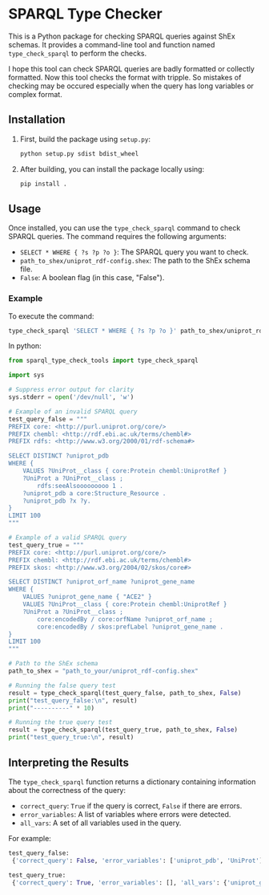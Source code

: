 # SPARQL Type Checker

This is a Python package for checking SPARQL queries against ShEx schemas. It provides a command-line tool and function named `type_check_sparql` to perform the checks.

I hope this tool can check SPARQL queries are badly formatted or collectly formatted.
Now this tool checks the format with tripple. So mistakes of checking may be occured especially when the query has long variables or complex format.



## Installation

1. First, build the package using `setup.py`:

    ```bash
    python setup.py sdist bdist_wheel
    ```

2. After building, you can install the package locally using:

    ```bash
    pip install .
    ```

## Usage

Once installed, you can use the `type_check_sparql` command to check SPARQL queries. The command requires the following arguments:

- `SELECT * WHERE { ?s ?p ?o }`: The SPARQL query you want to check.
- `path_to_shex/uniprot_rdf-config.shex`: The path to the ShEx schema file.
- `False`: A boolean flag (in this case, "False").

### Example

To execute the command:

```bash
type_check_sparql 'SELECT * WHERE { ?s ?p ?o }' path_to_shex/uniprot_rdf-config.shex False
```

In python:

```Python
from sparql_type_check_tools import type_check_sparql

import sys

# Suppress error output for clarity
sys.stderr = open('/dev/null', 'w')

# Example of an invalid SPARQL query
test_query_false = """
PREFIX core: <http://purl.uniprot.org/core/>
PREFIX chembl: <http://rdf.ebi.ac.uk/terms/chembl#>
PREFIX rdfs: <http://www.w3.org/2000/01/rdf-schema#>

SELECT DISTINCT ?uniprot_pdb 
WHERE {
    VALUES ?UniProt__class { core:Protein chembl:UniprotRef }
    ?UniProt a ?UniProt__class ;
        rdfs:seeAlsooooooooo 1 .
    ?uniprot_pdb a core:Structure_Resource .
    ?uniprot_pdb ?x ?y.
}
LIMIT 100
"""

# Example of a valid SPARQL query
test_query_true = """
PREFIX core: <http://purl.uniprot.org/core/>
PREFIX chembl: <http://rdf.ebi.ac.uk/terms/chembl#>
PREFIX skos: <http://www.w3.org/2004/02/skos/core#>

SELECT DISTINCT ?uniprot_orf_name ?uniprot_gene_name
WHERE {
    VALUES ?uniprot_gene_name { "ACE2" }
    VALUES ?UniProt__class { core:Protein chembl:UniprotRef }
    ?UniProt a ?UniProt__class ;
        core:encodedBy / core:orfName ?uniprot_orf_name ;
        core:encodedBy / skos:prefLabel ?uniprot_gene_name .
}
LIMIT 100
"""

# Path to the ShEx schema
path_to_shex = "path_to_your/uniprot_rdf-config.shex"

# Running the false query test
result = type_check_sparql(test_query_false, path_to_shex, False)
print("test_query_false:\n", result)
print("----------" * 10)

# Running the true query test
result = type_check_sparql(test_query_true, path_to_shex, False)
print("test_query_true:\n", result)
```

## Interpreting the Results

The `type_check_sparql` function returns a dictionary containing information about the correctness of the query:

* `correct_query`: `True` if the query is correct, `False` if there are errors.
* `error_variables`: A list of variables where errors were detected.
* `all_vars`: A set of all variables used in the query.

For example:

```python
test_query_false:
 {'correct_query': False, 'error_variables': ['uniprot_pdb', 'UniProt'], 'all_vars': {'y', 'uniprot_pdb', 'UniProt', 'x', 'UniProt__class'}}

test_query_true:
 {'correct_query': True, 'error_variables': [], 'all_vars': {'uniprot_gene_name', 'UniProt', 'uniprot_orf_name', 'UniProt__class'}}